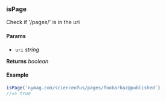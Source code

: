 ### isPage

Check if '/pages/' is in the uri

#### Params

* `uri` _string_

**Returns** _boolean_

#### Example

```js
isPage('nymag.com/scienceofus/pages/foobarbaz@published')
//=> true

```
